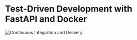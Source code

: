 # Test-Driven Development with FastAPI and Docker

![Continuous Integration and Delivery](https://github.com/fisherra/fastapi-tdd-docker/workflows/Continuous%20Integration%20and%20Delivery/badge.svg?branch=master)